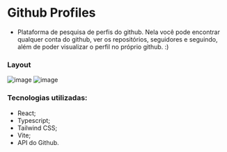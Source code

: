 # Github Profiles
- Plataforma de pesquisa de perfis do github. Nela você pode encontrar qualquer conta do github, ver os repositórios, seguidores e seguindo, além de poder visualizar o perfil no próprio github. :)

### Layout
<img src="https://cdn.discordapp.com/attachments/867480198039732236/950119341549051904/ativdadeDFEmodulo3.png" alt="image">
<img src="https://cdn.discordapp.com/attachments/867480197598281803/1111064217773166642/image.png" alt="image">

### Tecnologias utilizadas:
- React;
- Typescript;
- Tailwind CSS;
- Vite;
- API do Github.
